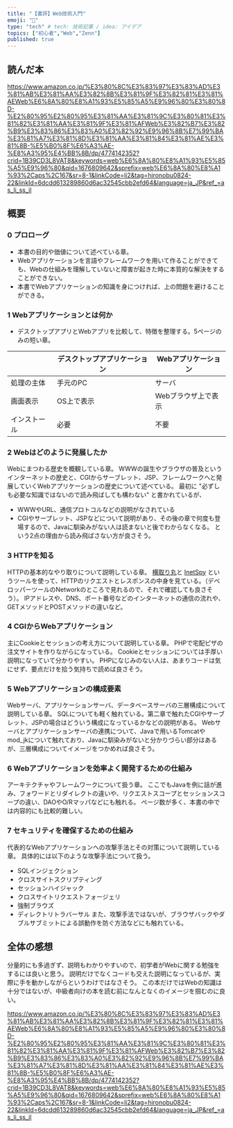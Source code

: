 ```yaml
---
title: "【書評】Web技術入門"
emoji: "🎉"
type: "tech" # tech: 技術記事 / idea: アイデア
topics: ["初心者","Web","Zenn"]
published: true
---
```

## 読んだ本

https://www.amazon.co.jp/%E3%80%8C%E3%83%97%E3%83%AD%E3%81%AB%E3%81%AA%E3%82%8B%E3%81%9F%E3%82%81%E3%81%AEWeb%E6%8A%80%E8%A1%93%E5%85%A5%E9%96%80%E3%80%8D-%E2%80%95%E2%80%95%E3%81%AA%E3%81%9C%E3%80%81%E3%81%82%E3%81%AA%E3%81%9F%E3%81%AFWeb%E3%82%B7%E3%82%B9%E3%83%86%E3%83%A0%E3%82%92%E9%96%8B%E7%99%BA%E3%81%A7%E3%81%8D%E3%81%AA%E3%81%84%E3%81%AE%E3%81%8B-%E5%B0%8F%E6%A3%AE-%E8%A3%95%E4%BB%8B/dp/4774142352?crid=1B39CD3L8VAT8&keywords=web%E6%8A%80%E8%A1%93%E5%85%A5%E9%96%80&qid=1676809642&sprefix=web%E6%8A%80%E8%A1%93%2Caps%2C167&sr=8-1&linkCode=li2&tag=hironobu0824-22&linkId=6dcdd613289860d6ac32545cbb2efd64&language=ja_JP&ref_=as_li_ss_il

## 概要
### 0 プロローグ
- 本書の目的や価値について述べている章。
- Webアプリケーションを言語やフレームワークを用いて作ることができても、Webの仕組みを理解していないと障害が起きた時に本質的な解決をすることができない。
- 本書でWebアプリケーションの知識を身につければ、上の問題を避けることができる。

### 1 Webアプリケーションとは何か
- デスクトップアプリとWebアプリを比較して、特徴を整理する。5ページのみの短い章。

|   |  デスクトップアプリケーション  | Webアプリケーション |
| ---- | ---- | ---- |
|  処理の主体 |  手元のPC  | サーバ |
|  画面表示 | OS上で表示  | Webブラウザ上で表示 |
|  インストール |  必要  | 不要 |

### 2 Webはどのように発展したか
Webにまつわる歴史を概観している章。
WWWの誕生やブラウザの普及というインターネットの歴史と、CGIからサーブレット、JSP、フレームワークへと発展していくWebアプリケーションの歴史について述べている。
最初に "必ずしも必要な知識ではないので読み飛ばしても構わない" と書かれているが、
- WWWやURL、通信プロトコルなどの説明がなされている
- CGIやサーブレット、JSPなどについて説明があり、その後の章で何度も登場するので、Javaに馴染みがない人は読まないと後でわからなくなる。
という2点の理由から読み飛ばさない方が良さそう。

### 3 HTTPを知る
HTTPの基本的なやり取りについて説明している章。
[横取り丸](https://hide.maruo.co.jp/software/ydm.html)と [InetSpy](https://hide.maruo.co.jp/software/inetspy.html) というツールを使って、HTTPのリクエストとレスポンスの中身を見ている。（デベロッパーツールのNetworkのところで見れるので、それで確認しても良さそう）。
IPアドレスや、DNS、ポート番号などのインターネットの通信の流れや、GETメソッドとPOSTメソッドの違いなど。

### 4 CGIからWebアプリケーション
主にCookieとセッションの考え方について説明している章。
PHPで宅配ピザの注文サイトを作りながらになっている。
Cookieとセッションについては手厚い説明になっていて分かりやすい。
PHPになじみのない人は、あまりコードは気にせず、要点だけを拾う気持ちで読めば良さそう。

### 5 Webアプリケーションの構成要素
Webサーバ、アプリケーションサーバ、データベースサーバの三層構成について説明している章。
SQLについても軽く触れている。第二章で触れたCGIやサーブレット、JSPの場合はどういう構成になっているかなどの説明がある。
Webサーバとアプリケーションサーバの連携について、Javaで用いるTomcatやmod_jkについて触れており、Javaに馴染みがないと分かりづらい部分はあるが、三層構成についてイメージをつかめれば良さそう。

### 6 Webアプリケーションを効率よく開発するための仕組み
アーキテクチャやフレームワークについて扱う章。
ここでもJavaを例に話が進み、フォワードとリダイレクトの違いや、リクエストスコープとセッションスコープの違い、DAOやO/Rマッパなどにも触れる。
ページ数が多く、本書の中では内容的にも比較的難しい。

### 7 セキュリティを確保するための仕組み
代表的なWebアプリケーションへの攻撃手法とその対策について説明している章。
具体的には以下のような攻撃手法について扱う。
- SQLインジェクション
- クロスサイトスクリプティング
- セッションハイジャック
- クロスサイトリクエストフォージェリ
- 強制ブラウズ
- ディレクトリトラバーサル
また、攻撃手法ではないが、ブラウザバックやダブルサブミットによる誤動作を防ぐ方法などにも触れている。

## 全体の感想
分量的にも多過ぎず、説明もわかりやすいので、初学者がWebに関する勉強をするには良いと思う。
説明だけでなくコードも交えた説明になっているが、実際に手を動かしながらというわけではなさそう。
この本だけではWebの知識は十分ではないが、中級者向けの本を読む前になんとなくのイメージを掴むのに良い。

https://www.amazon.co.jp/%E3%80%8C%E3%83%97%E3%83%AD%E3%81%AB%E3%81%AA%E3%82%8B%E3%81%9F%E3%82%81%E3%81%AEWeb%E6%8A%80%E8%A1%93%E5%85%A5%E9%96%80%E3%80%8D-%E2%80%95%E2%80%95%E3%81%AA%E3%81%9C%E3%80%81%E3%81%82%E3%81%AA%E3%81%9F%E3%81%AFWeb%E3%82%B7%E3%82%B9%E3%83%86%E3%83%A0%E3%82%92%E9%96%8B%E7%99%BA%E3%81%A7%E3%81%8D%E3%81%AA%E3%81%84%E3%81%AE%E3%81%8B-%E5%B0%8F%E6%A3%AE-%E8%A3%95%E4%BB%8B/dp/4774142352?crid=1B39CD3L8VAT8&keywords=web%E6%8A%80%E8%A1%93%E5%85%A5%E9%96%80&qid=1676809642&sprefix=web%E6%8A%80%E8%A1%93%2Caps%2C167&sr=8-1&linkCode=li2&tag=hironobu0824-22&linkId=6dcdd613289860d6ac32545cbb2efd64&language=ja_JP&ref_=as_li_ss_il
